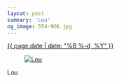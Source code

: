 ```yaml
---
layout: post
summary: 'Lou'
og_image: 554-960.jpg
---
```


<div class="post">
 <time>
  <a href="/554">
   {{ page.date | date: "%B %-d, %Y" }}
  </a>
 </time>
 <a href="/554">
  <figure data-taken="9/24/2016">
   <img alt="Lou" sizes="(min-width: 700px) 50vw, calc(100vw - 2rem)" src="{{ site.assets_url }}/554-480.jpg" srcset="{{ site.assets_url }}/554-240.jpg 240w, {{ site.assets_url }}/554-480.jpg 480w, {{ site.assets_url }}/554-720.jpg 720w, {{ site.assets_url }}/554-960.jpg 960w"/>
  </figure>
 </a>
 <span>
  Lou
 </span>
</div>

